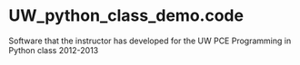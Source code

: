 UW_python_class_demo.code
=========================

Software that the instructor has developed for the UW PCE Programming in Python class 2012-2013